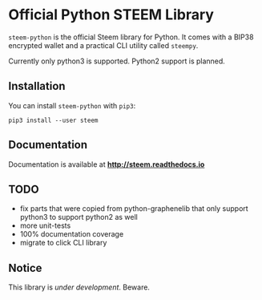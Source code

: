 # Official Python STEEM Library

`steem-python` is the official Steem library for Python. It comes with a
BIP38 encrypted wallet and a practical CLI utility called `steempy`.

Currently only python3 is supported.  Python2 support is planned.

## Installation

You can install `steem-python` with `pip3`:

```
pip3 install --user steem
```

## Documentation

Documentation is available at **http://steem.readthedocs.io**

## TODO

* fix parts that were copied from python-graphenelib that only support
  python3 to support python2 as well
* more unit-tests
* 100% documentation coverage
* migrate to click CLI library

## Notice

This library is *under development*.  Beware.
